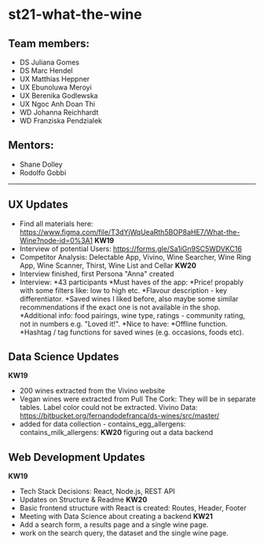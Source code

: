# st21-what-the-wine

## Team members: 
* DS Juliana Gomes
* DS Marc Hendel
* UX Matthias Heppner
* UX Ebunoluwa Meroyi
* UX Berenika Godlewska
* UX Ngoc Anh Doan Thi
* WD Johanna Reichhardt
* WD Franziska Pendzialek

## Mentors: 
* Shane Dolley
* Rodolfo Gobbi

---

## UX Updates
- Find all materials here: 
https://www.figma.com/file/T3dYjWqUeaRth5BOP8aHE7/What-the-Wine?node-id=0%3A1
**KW19**
- Interview of potential Users: https://forms.gle/Sa1iGn9SC5WDVKC16
- Competitor Analysis: 
Delectable App, Vivino, Wine Searcher, Wine Ring App, 
Wine Scanner, Thirst, Wine List and Cellar
**KW20** 
- Interview finished, first Persona "Anna" created
- Interview:
*43 participants
*Must haves of the app:
*Price! propably with some filters like: low to high etc.
*Flavour description - key differentiator.
*Saved wines I liked before, also maybe some similar recommendations if the exact one is not available in the shop.
*Additional info: food pairings, wine type, ratings - community rating, not in numbers e.g. "Loved it!".
*Nice to have:
*Offline function.
*Hashtag / tag functions for saved wines (e.g. occasions, foods etc).

## Data Science Updates
**KW19**
- 200 wines extracted from the Vivino website
- Vegan wines were extracted from Pull The Cork: They will be in separate tables. Label color could not be extracted.
Vivino Data: https://bitbucket.org/fernandodefranca/ds-wines/src/master/
- added for data collection - contains_egg_allergens: contains_milk_allergens:
**KW20**
figuring out a data backend

## Web Development Updates
**KW19**
- Tech Stack Decisions: React, Node.js, REST API
- Updates on Structure & Readme
**KW20**
- Basic frontend structure with React is created: Routes, Header, Footer
- Meeting with Data Science about creating a backend
**KW21**
- Add a search form, a results page and a single wine page. 
- work on the search query, the dataset and the single wine page. 